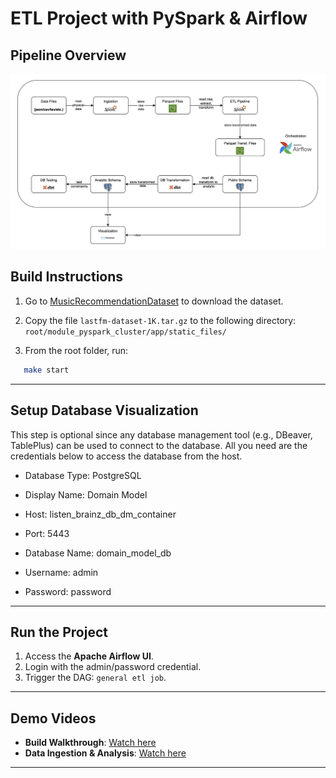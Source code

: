 # ETL Project with PySpark & Airflow

## Pipeline Overview
![image info](./assets/pipeline_overview.png)

## Build Instructions
1. Go to [MusicRecommendationDataset](http://ocelma.net/MusicRecommendationDataset/lastfm-1K.html) to download the dataset.

2. Copy the file `lastfm-dataset-1K.tar.gz` to the following directory: `root/module_pyspark_cluster/app/static_files/`

3. From the root folder, run:  
```bash
   make start
````
---

## Setup Database Visualization
This step is optional since any database management tool (e.g., DBeaver, TablePlus) can be
used to connect to the database. 
All you need are the credentials below to access the database
from the host.

- Database Type: PostgreSQL

- Display Name: Domain Model

- Host: listen_brainz_db_dm_container

- Port: 5443

- Database Name: domain_model_db

- Username: admin

- Password: password

---

## Run the Project

1. Access the **Apache Airflow UI**.
2. Login with the admin/password credential.
3. Trigger the DAG: `general etl job`.

---

## Demo Videos

* **Build Walkthrough**: [Watch here](https://youtu.be/1IGaGKrMQsc)
* **Data Ingestion & Analysis**: [Watch here](https://youtu.be/nuU23nYiz8c)

---
